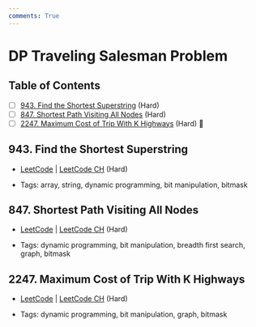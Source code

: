 ```yaml
---
comments: True
---
```


# DP Traveling Salesman Problem

## Table of Contents

- [ ] [943. Find the Shortest Superstring](https://leetcode.cn/problems/find-the-shortest-superstring/) (Hard)
- [ ] [847. Shortest Path Visiting All Nodes](https://leetcode.cn/problems/shortest-path-visiting-all-nodes/) (Hard)
- [ ] [2247. Maximum Cost of Trip With K Highways](https://leetcode.cn/problems/maximum-cost-of-trip-with-k-highways/) (Hard) 👑

## 943. Find the Shortest Superstring

-   [LeetCode](https://leetcode.com/problems/find-the-shortest-superstring/) | [LeetCode CH](https://leetcode.cn/problems/find-the-shortest-superstring/) (Hard)

-   Tags: array, string, dynamic programming, bit manipulation, bitmask

## 847. Shortest Path Visiting All Nodes

-   [LeetCode](https://leetcode.com/problems/shortest-path-visiting-all-nodes/) | [LeetCode CH](https://leetcode.cn/problems/shortest-path-visiting-all-nodes/) (Hard)

-   Tags: dynamic programming, bit manipulation, breadth first search, graph, bitmask

## 2247. Maximum Cost of Trip With K Highways

-   [LeetCode](https://leetcode.com/problems/maximum-cost-of-trip-with-k-highways/) | [LeetCode CH](https://leetcode.cn/problems/maximum-cost-of-trip-with-k-highways/) (Hard)

-   Tags: dynamic programming, bit manipulation, graph, bitmask
